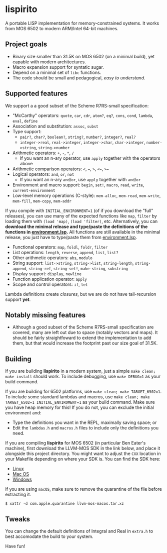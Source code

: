 # lispirito

A portable LISP implementation for memory-constrained systems. It works from MOS 6502 to modern ARM/Intel 64-bit machines.

## Project goals

- Binary size smaller than 31.5K on MOS 6502 (on a minimal build), yet capable with modern architectures.
- Macro expansion support for syntatic sugar.
- Depend on a minimal set of `libc` functions.
- The code should be small and pedagogical, *easy to understand*.

## Supported features

We support a a good subset of the Scheme R7RS-small specification:

- "McCarthy" operators: `quote`, `car`, `cdr`, `atom?`, `eq?`, `cons`, `cond`, `lambda`, `eval`, `define`
- Association and substitution: `assoc`, `subst`
- Type support:
    - `pair?`, `char?`, `boolean?`, `string?`, `number?`, `integer?`, `real?`
    - `integer->real`, `real->integer`, `integer->char`, `char->integer`, `number->string`, `string->number`
- Arithmetic operators: `+`, `-`, `*`, `/`
    - If you want an n-ary operator, use `apply` together with the operators above
- Arithmetic comparison operators: `<`, `=`, `>`, `<=`, `>=`
- Logical operators: `and`, `or`, `not`
    - If you want an n-ary `and`/`or`, use `apply` together with `and`/`or`
- Environment and macro support: `begin`, `set!`, `macro`, `read`, `write`, `current-environment`
- Low-level memory operations (C-style): `mem-alloc`, `mem-read`, `mem-write`, `mem-fill`, `mem-copy`, `mem-addr`

If you compile with `INITIAL_ENVIRONMENT=1` (of if you download the "full" releases), you can use many of the expected functions like `map`, `filter` by loading them with `(load 'map)`, `(load 'filter)`, etc. Alternatively, you can **download the minimal release and type/paste the definitions of the functions in  [environment.lsp](environment.lsp).** All functions are still available in the minimal release, you just have to type/paste them from [environment.lsp](environment.lsp).
  - Functional operators: `map`, `foldl`, `foldr`, `filter`
  - List operations: `length`, `reverse`, `append`, `list`, `list?`
  - Other arithmetic operators: `abs`, `modulo`
  - String support: `list->string`, `string->list`, `string-length`, `string-append`, `string-ref`, `string-set!`, `make-string`, `substring`
  - Display support: `display`, `newline`
  - Function application operator: `apply`
  - Scope and control operators: `if`, `let`
  
Lambda definitions create *closures*, but we are do not have tail-recursion support **yet**.

## Notably missing features

- Although a good subset of the Scheme R7RS-small specification are covered, many are left out due to space (notably vectors and maps). It should be fairly straightfoward to extend the implementation to add them, but that would increase the footprint past our size goal of 31.5K.

## Building

If you are building **lispirito** in a modern system, just a simple `make clean; make install` should work.
To include debugging, use `make DEBUG=1` as your build command.

If you are building for 6502 platforms, use `make clean; make TARGET_6502=1`. To include some standard lambdas and macros, use `make clean; make TARGET_6502=1 INITIAL_ENVIROMENT=1` as your build command. Make sure you have heap memory for this! If you do not, you can exclude the initial environment and:

- Type the definitions you want in the REPL, maximally saving space; or
- Edit the `lambdas.h` and `macros.h` files to include only the definitions you need.

If you are compiling **lispirito** for MOS 6502 (in particular Ben Eater's machine), first download the LLVM-MOS SDK
in the link below, and place it alongside this project directory. You might want to adjust the `CXX` location in your
Makefile depending on where your SDK is. You can find the SDK here:

- [Linux](https://github.com/llvm-mos/llvm-mos-sdk/releases/latest/download/llvm-mos-linux.tar.xz)
- [Mac OS](https://github.com/llvm-mos/llvm-mos-sdk/releases/latest/download/llvm-mos-macos.tar.xz)
- [Windows](https://github.com/llvm-mos/llvm-mos-sdk/releases/latest/download/llvm-mos-windows.7z)

If you are using `macOS`, make sure to remove the quarantine of the file before extracting it.

```shell
$ xattr -d com.apple.quarantine llvm-mos-macos.tar.xz
```

## Tweaks

You can change the default definitions of Integral and Real in `extra.h` to best accomodate the build to your system.

Have fun!
